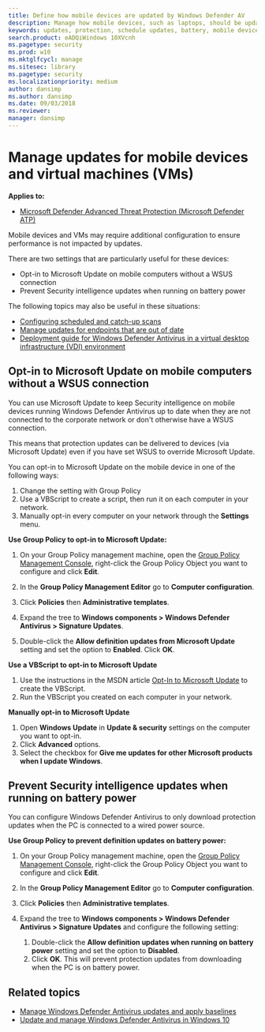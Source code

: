 ```yaml
---
title: Define how mobile devices are updated by Windows Defender AV
description: Manage how mobile devices, such as laptops, should be updated with Windows Defender AV protection updates.
keywords: updates, protection, schedule updates, battery, mobile device, laptop, notebook, opt-in, microsoft update, wsus, override
search.product: eADQiWindows 10XVcnh
ms.pagetype: security
ms.prod: w10
ms.mktglfcycl: manage
ms.sitesec: library
ms.pagetype: security
ms.localizationpriority: medium
author: dansimp
ms.author: dansimp
ms.date: 09/03/2018
ms.reviewer: 
manager: dansimp
---
```


# Manage updates for mobile devices and virtual machines (VMs)

**Applies to:**

- [Microsoft Defender Advanced Threat Protection (Microsoft Defender ATP)](https://go.microsoft.com/fwlink/p/?linkid=2069559)

Mobile devices and VMs may require additional configuration to ensure performance is not impacted by updates.

There are two settings that are particularly useful for these devices:

- Opt-in to Microsoft Update on mobile computers without a WSUS connection
- Prevent Security intelligence updates when running on battery power

The following topics may also be useful in these situations:
- [Configuring scheduled and catch-up scans](scheduled-catch-up-scans-windows-defender-antivirus.md)
- [Manage updates for endpoints that are out of date](manage-outdated-endpoints-windows-defender-antivirus.md)
- [Deployment guide for Windows Defender Antivirus in a virtual desktop infrastructure (VDI) environment](deployment-vdi-windows-defender-antivirus.md)

## Opt-in to Microsoft Update on mobile computers without a WSUS connection

You can use Microsoft Update to keep Security intelligence on mobile devices running Windows Defender Antivirus up to date when they are not connected to the corporate network or don't otherwise have a WSUS connection. 

This means that protection updates can be delivered to devices (via Microsoft Update) even if you have set WSUS to override Microsoft Update.

You can opt-in to Microsoft Update on the mobile device in one of the following ways:

1. Change the setting with Group Policy
2. Use a VBScript to create a script, then run it on each computer in your network.
3. Manually opt-in every computer on your network through the **Settings** menu.

**Use Group Policy to opt-in to Microsoft Update:**

1.  On your Group Policy management machine, open the [Group Policy Management Console](https://technet.microsoft.com/library/cc731212.aspx), right-click the Group Policy Object you want to configure and click **Edit**.

3.  In the **Group Policy Management Editor** go to **Computer configuration**.

4.  Click **Policies** then **Administrative templates**.

5.  Expand the tree to **Windows components > Windows Defender Antivirus > Signature Updates**.

6.  Double-click the **Allow definition updates from Microsoft Update** setting and set the option to **Enabled**. Click **OK**.


**Use a VBScript to opt-in to Microsoft Update**

1.  Use the instructions in the MSDN article [Opt-In to Microsoft Update](https://msdn.microsoft.com/library/windows/desktop/aa826676.aspx) to create the VBScript.
2.  Run the VBScript you created on each computer in your network.


**Manually opt-in to Microsoft Update**

1.  Open **Windows Update** in **Update & security** settings on the computer you want to opt-in.
2.  Click **Advanced** options.
3.  Select the checkbox for **Give me updates for other Microsoft products when I update Windows**.

## Prevent Security intelligence updates when running on battery power

You can configure Windows Defender Antivirus to only download protection updates when the PC is connected to a wired power source. 

**Use Group Policy to prevent definition updates on battery power:**

1.  On your Group Policy management machine, open the [Group Policy Management Console](https://technet.microsoft.com/library/cc731212.aspx), right-click the Group Policy Object you want to configure and click **Edit**.

3.  In the **Group Policy Management Editor** go to **Computer configuration**.

4.  Click **Policies** then **Administrative templates**.

5.  Expand the tree to **Windows components > Windows Defender Antivirus > Signature Updates** and configure the following setting:

    1. Double-click the **Allow definition updates when running on battery power** setting and set the option to **Disabled**. 
    2. Click **OK**. This will prevent protection updates from downloading when the PC is on battery power.





## Related topics

- [Manage Windows Defender Antivirus updates and apply baselines](manage-updates-baselines-windows-defender-antivirus.md)
- [Update and manage Windows Defender Antivirus in Windows 10](deploy-manage-report-windows-defender-antivirus.md)
